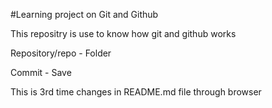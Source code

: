 #Learning project on Git and Github

This repositry is use to know how git and github works

Repository/repo - Folder

Commit - Save



This is 3rd time changes in README.md file through browser

